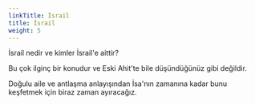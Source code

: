 ```yaml
---
linkTitle: İsrail
title: İsrail
weight: 5
---
```


İsrail nedir ve kimler İsrail'e aittir?

Bu çok ilginç bir konudur ve Eski Ahit'te bile düşündüğünüz gibi değildir.

Doğulu aile ve antlaşma anlayışından İsa'nın zamanına kadar bunu keşfetmek için biraz zaman ayıracağız.